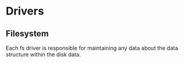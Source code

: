 # Drivers

## Filesystem

Each fs driver is responsible for maintaining any data about the data structure
within the disk data.
